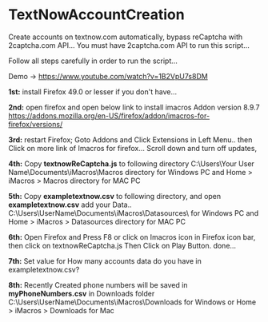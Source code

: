 # TextNowAccountCreation
Create accounts on textnow.com automatically, bypass reCaptcha with 2captcha.com API...
You must have 2captcha.com API to run this script...

Follow all steps carefully in order to run the script...

Demo -> https://www.youtube.com/watch?v=1B2VpU7s8DM

<b>1st:</b> install Firefox 49.0 or lesser if you don't have...

<b>2nd:</b> open firefox and  open below link to install imacros Addon version 8.9.7
https://addons.mozilla.org/en-US/firefox/addon/imacros-for-firefox/versions/

<b>3rd:</b> restart Firefox; Goto Addons and Click Extensions in Left Menu.. then Click on more link of Imacros for firefox...
Scroll down and turn off updates,

<b>4th:</b> Copy <b>textnowReCaptcha.js</b> to following directory
  C:\Users\Your User Name\Documents\iMacros\Macros directory for Windows PC
and 
  Home > iMacros > Macros directory for MAC PC

<b>5th:</b> Copy <b>exampletextnow.csv</b> to following directory, and open <b>exampletextnow.csv</b> add your Data..
  C:\Users\UserName\Documents\iMacros\Datasources\  for Windows PC
and 
  Home > iMacros > Datasources directory for MAC PC	

<b>6th:</b> Open Firefox and Press F8 or click on Imacros icon in Firefox icon bar, then click on textnowReCaptcha.js
   Then Click on Play Button. done... 

<b>7th:</b> Set value for How many accounts data do you have in exampletextnow.csv?

<b>8th:</b> Recently Created phone numbers will be saved in <b>myPhoneNumbers.csv</b> in Downloads folder
  C:\Users\UserName\Documents\iMacros\Downloads for Windows or
  Home > iMacros > Downloads for Mac
